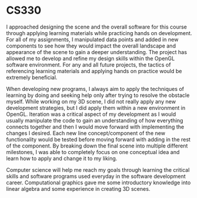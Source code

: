# CS330
I approached designing the scene and the overall software for this course through applying learning materials while practicing hands on development. For all of my assignments, I manipulated data points and added in new components to see how they would impact the overall landscape and appearance of the scene to gain a deeper understanding. The project has allowed me to develop and refine my design skills within the OpenGL software environment. For any and all future projects, the tactics of referencing learning materials and applying hands on practice would be extremely beneficial. 

When developing new programs, I always aim to apply the techniques of learning by doing and seeking help only after trying to resolve the obstacle myself. While working on my 3D scene, I did not really apply any new development strategies, but I did apply them within a new environment in OpenGL. Iteration was a critical aspect of my development as I would usually manipulate the code to gain an understanding of how everything connects together and then I would move forward with implementing the changes I desired. Each new line concept/component of the new functionality would be tested before moving forward with adding in the rest of the component. By breaking down the final scene into multiple different milestones, I was able to completely focus on one conceptual idea and learn how to apply and change it to my liking. 

Computer science will help me reach my goals through learning the critical skills and software programs used everyday in the software development career. Computational graphics gave me some introductory knowledge into linear algebra and some experience in creating 3D scenes. 
